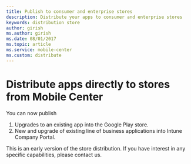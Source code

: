 ```yaml
---
title: Publish to consumer and enterprise stores
description: Distribute your apps to consumer and enterprise stores
keywords: distribution store
author: girish
ms.author: girish
ms.date: 08/01/2017
ms.topic: article
ms.service: mobile-center
ms.custom: distribute
---
```


# Distribute apps directly to stores from Mobile Center

You can now publish 
1. Upgrades to an existing app into the Google Play store.
2. New and upgrade of existing line of business applications into Intune Company Portal.

This is an early version of the store distribution. If you have interest in any specific capabilities, please contact us.